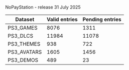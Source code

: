 NoPayStation - release 31 July 2025

|  Dataset  |Valid entries|Pending entries|
|-----------|-------------|---------------|
| PS3_GAMES |     8076    |      1311     |
|  PS3_DLCS |    11984    |     11078     |
| PS3_THEMES|     938     |      722      |
|PS3_AVATARS|     1605    |      1456     |
| PS3_DEMOS |     489     |       23      |